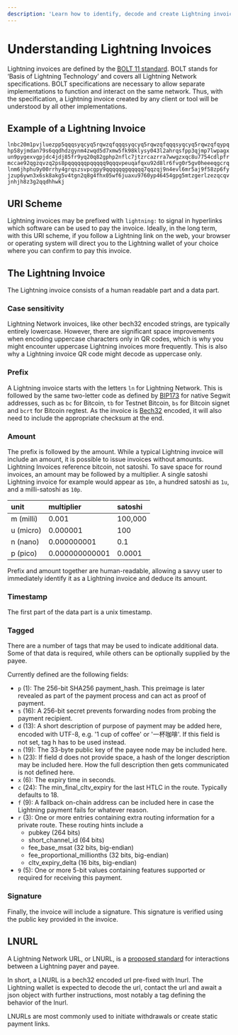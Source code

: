 ```yaml
---
description: 'Learn how to identify, decode and create Lightning invoices'
---
```


# Understanding Lightning Invoices

Lightning invoices are defined by the [BOLT 11 standard](https://github.com/lightningnetwork/lightning-rfc/blob/master/11-payment-encoding.md). BOLT stands for ‘Basis of Lightning Technology’ and covers all Lightning Network specifications. BOLT specifications are necessary to allow separate implementations to function and interact on the same network. Thus, with the specification, a Lightning invoice created by any client or tool will be understood by all other implementations.

## Example of a Lightning Invoice

`lnbc20m1pvjluezpp5qqqsyqcyq5rqwzqfqqqsyqcyq5rqwzqfqqqsyqcyq5rqwzqfqypqhp58yjmdan79s6qqdhdzgynm4zwqd5d7xmw5fk98klysy043l2ahrqsfpp3qjmp7lwpagxun9pygexvgpjdc4jdj85fr9yq20q82gphp2nflc7jtzrcazrra7wwgzxqc8u7754cdlpfrmccae92qgzqvzq2ps8pqqqqqqpqqqqq9qqqvpeuqafqxu92d8lr6fvg0r5gv0heeeqgcrqlnm6jhphu9y00rrhy4grqszsvpcgpy9qqqqqqgqqqqq7qqzqj9n4evl6mr5aj9f58zp6fyjzup6ywn3x6sk8akg5v4tgn2q8g4fhx05wf6juaxu9760yp46454gpg5mtzgerlzezqcqvjnhjh8z3g2qqdhhwkj`

## URI Scheme

Lightning invoices may be prefixed with `lightning:` to signal in hyperlinks which software can be used to pay the invoice. Ideally, in the long term, with this URI scheme, if you follow a Lightning link on the web, your browser or operating system will direct you to the Lightning wallet of your choice where you can confirm to pay this invoice. 

## The Lightning Invoice

The Lightning invoice consists of a human readable part and a data part.

### Case sensitivity

Lightning Network invoices, like other bech32 encoded strings, are typically entirely lowercase. However, there are significant space improvements when encoding uppercase characters only in QR codes, which is why you might encounter uppercase Lightning invoices more frequently. This is also why a Lightning invoice QR code might decode as uppercase only.

### Prefix

A Lightning invoice starts with the letters `ln` for Lightning Network. This is followed by the same two-letter code as defined by [BIP173](https://github.com/bitcoin/bips/blob/master/bip-0173.mediawiki) for native Segwit addresses, such as `bc` for Bitcoin, `tb` for Testnet Bitcoin, `bs` for Bitcoin signet and `bcrt` for Bitcoin regtest. As the invoice is [Bech32](https://github.com/bitcoin/bips/blob/master/bip-0173.mediawiki) encoded, it will also need to include the appropriate checksum at the end.

### Amount

The prefix is followed by the amount. While a typical Lightning invoice will include an amount, it is possible to issue invoices without amounts. Lightning Invoices reference bitcoin, not satoshi. To save space for round invoices, an amount may be followed by a multiplier. A single satoshi Lightning invoice for example would appear as `10n`, a hundred satoshi as `1u`, and a milli-satoshi as `10p`.

| unit | multiplier | satoshi |
| :--- | :--- | :--- |
| m \(milli\) | 0.001 | 100,000 |
| u \(micro\) | 0.000001 | 100 |
| n \(nano\) | 0.000000001 | 0.1 |
| p \(pico\) | 0.000000000001 | 0.0001 |

Prefix and amount together are human-readable, allowing a savvy user to immediately identify it as a Lightning invoice and deduce its amount.

### Timestamp

The first part of the data part is a unix timestamp.

### Tagged

There are a number of tags that may be used to indicate additional data. Some of that data is required, while others can be optionally supplied by the payee.

Currently defined are the following fields: 

* `p` \(1\): The 256-bit SHA256 payment\_hash. This preimage is later revealed as part of the payment process and can act as proof of payment.
* `s` \(16\): A 256-bit secret prevents forwarding nodes from probing the payment recipient.
* `d` \(13\): A short description of purpose of payment may be added here, encoded with UTF-8, e.g. '1 cup of coffee' or '一杯咖啡'. If this field is not set, tag h has to be used instead.
* `n` \(19\): The 33-byte public key of the payee node may be included here.
* `h` \(23\): If field d does not provide space, a hash of the longer description may be included here. How the full description then gets communicated is not defined here.
* `x` \(6\): The expiry time in seconds.
* `c` \(24\): The min\_final\_cltv\_expiry for the last HTLC in the route. Typically defaults to 18.
* `f` \(9\): A fallback on-chain address can be included here in case the Lightning payment fails for whatever reason.
* `r` \(3\): One or more entries containing extra routing information for a private route. These routing hints include a 
  * pubkey \(264 bits\)
  * short\_channel\_id \(64 bits\)
  * fee\_base\_msat \(32 bits, big-endian\)
  * fee\_proportional\_millionths \(32 bits, big-endian\)
  * cltv\_expiry\_delta \(16 bits, big-endian\)
* `9` \(5\): One or more 5-bit values containing features supported or required for receiving this payment.

### Signature <a id="docs-internal-guid-bf1851de-7fff-593c-551b-0470d2c05dad"></a>

Finally, the invoice will include a signature. This signature is verified using the public key provided in the invoice. 

## LNURL

A Lightning Network URL, or LNURL, is a [proposed standard](https://github.com/fiatjaf/lnurl-rfc) for interactions between a Lightning payer and payee.

In short, a LNURL is a bech32 encoded url pre-fixed with lnurl. The Lightning wallet is expected to decode the url, contact the url and await a json object with further instructions, most notably a tag defining the behavior of the lnurl.

LNURLs are most commonly used to initiate withdrawals or create static payment links.

